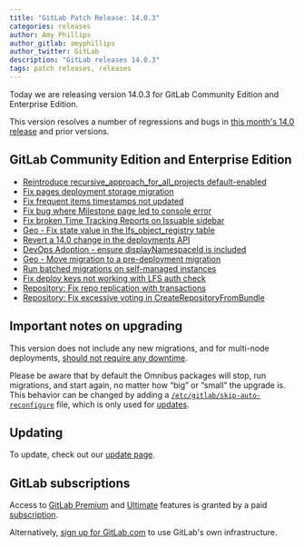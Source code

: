```yaml
---
title: "GitLab Patch Release: 14.0.3"
categories: releases
author: Amy Phillips
author_gitlab: amyphillips
author_twitter: GitLab
description: "GitLab releases 14.0.3"
tags: patch releases, releases
---
```


<!-- For detailed instructions on how to complete this, please see https://gitlab.com/gitlab-org/release/docs/blob/master/general/patch/blog-post.md -->

Today we are releasing version 14.0.3 for GitLab Community Edition and Enterprise Edition.

This version resolves a number of regressions and bugs in
[this month's 14.0 release](/releases/2021/06/22/gitlab-14-0-released/) and
prior versions.

## GitLab Community Edition and Enterprise Edition

- [Reintroduce recursive_approach_for_all_projects default-enabled](https://gitlab.com/gitlab-org/gitlab/-/merge_requests/64632)
- [Fix pages deployment storage migration](https://gitlab.com/gitlab-org/gitlab/-/merge_requests/64697)
- [Fix frequent items timestamps not updated](https://gitlab.com/gitlab-org/gitlab/-/merge_requests/64737)
- [Fix bug where Milestone page led to console error](https://gitlab.com/gitlab-org/gitlab/-/merge_requests/64775)
- [Fix broken Time Tracking Reports on Issuable sidebar](https://gitlab.com/gitlab-org/gitlab/-/merge_requests/64797)
- [Geo - Fix state value in the lfs_object_registry table](https://gitlab.com/gitlab-org/gitlab/-/merge_requests/64801)
- [Revert a 14.0 change in the deployments API](https://gitlab.com/gitlab-org/gitlab/-/merge_requests/64845)
- [DevOps Adoption - ensure displayNamespaceId is included](https://gitlab.com/gitlab-org/gitlab/-/merge_requests/64904)
- [Geo - Move migration to a pre-deployment migration](https://gitlab.com/gitlab-org/gitlab/-/merge_requests/64948)
- [Run batched migrations on self-managed instances](https://gitlab.com/gitlab-org/gitlab/-/merge_requests/65106)
- [Fix deploy keys not working with LFS auth check](https://gitlab.com/gitlab-org/gitlab/-/merge_requests/65205)
- [Repository: Fix repo replication with transactions](https://gitlab.com/gitlab-org/gitaly/-/merge_requests/3631)
- [Repository: Fix excessive voting in CreateRepositoryFromBundle](https://gitlab.com/gitlab-org/gitaly/-/merge_requests/3621)

## Important notes on upgrading

This version does not include any new migrations, and for multi-node deployments, [should not require any downtime](https://docs.gitlab.com/ee/update/#upgrading-without-downtime).

Please be aware that by default the Omnibus packages will stop, run migrations,
and start again, no matter how “big” or “small” the upgrade is. This behavior
can be changed by adding a [`/etc/gitlab/skip-auto-reconfigure`](http://docs.gitlab.com/omnibus/update/README.html) file,
which is only used for [updates](https://docs.gitlab.com/omnibus/update/README.html).

## Updating

To update, check out our [update page](/update/).

## GitLab subscriptions

Access to [GitLab Premium](/pricing/premium/) and [Ultimate](/pricing/ultimate/) features is granted by a paid [subscription](/pricing/).

Alternatively, [sign up for GitLab.com](https://gitlab.com/users/sign_in)
to use GitLab's own infrastructure.

